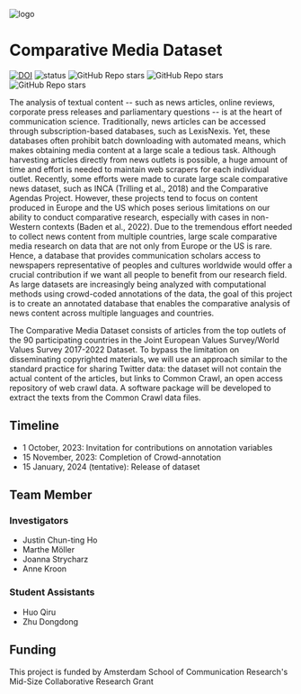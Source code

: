 ![logo](https://www.uva.nl/binaries/_ht_1702547471794/700x0-webp/content/gallery/subsites/extranet/huisstijl/logobestanden/fmg/en-logo-amsterdam-school-of-communication-research.jpg)
# Comparative Media Dataset

[![DOI](https://zenodo.org/badge/819891749.svg)](https://zenodo.org/doi/10.5281/zenodo.13143145)
![status](https://img.shields.io/badge/status-work_in_progress-blue)
![GitHub Repo stars](https://img.shields.io/github/stars/Digicomlab/Comparative-Media-Dataset)
![GitHub Repo stars](https://img.shields.io/github/forks/Digicomlab/Comparative-Media-Dataset)
![GitHub Repo stars](https://img.shields.io/github/watchers/Digicomlab/Comparative-Media-Dataset)

The analysis of textual content -- such as news articles, online reviews, corporate press releases and parliamentary questions -- is at the heart of communication science. Traditionally, news articles can be accessed through subscription-based databases, such as LexisNexis. Yet, these databases often prohibit batch downloading with automated means, which makes obtaining media content at a large scale a tedious task. Although harvesting articles directly from news outlets is possible, a huge amount of time and effort is needed to maintain web scrapers for each individual outlet. Recently, some efforts were made to curate large scale comparative news dataset, such as INCA (Trilling et al., 2018) and the Comparative Agendas Project. However, these projects tend to focus on content produced in Europe and the US which poses serious limitations on our ability to conduct comparative research, especially with cases in non-Western contexts (Baden et al., 2022). Due to the tremendous effort needed to collect news content from multiple countries, large scale comparative media research on data that are not only from Europe or the US is rare. Hence, a database that provides communication scholars access to newspapers representative of peoples and cultures worldwide would offer a crucial contribution if we want all people to benefit from our research field. As large datasets are increasingly being analyzed with computational methods using crowd-coded annotations of the data, the goal of this project is to create an annotated database that enables the comparative analysis of news content across multiple languages and countries.

The Comparative Media Dataset consists of articles from the top outlets of the 90 participating countries in the Joint European Values Survey/World Values Survey 2017-2022 Dataset. To bypass the limitation on disseminating copyrighted materials, we will use an approach similar to the standard practice for sharing Twitter data: the dataset will not contain the actual content of the articles, but links to Common Crawl, an open access repository of web crawl data. A software package will be developed to extract the texts from the Common Crawl data files.

## Timeline
- 1 October, 2023: Invitation for contributions on annotation variables
- 15 November, 2023: Completion of Crowd-annotation
- 15 January, 2024 (tentative): Release of dataset

## Team Member
### Investigators
* Justin Chun-ting Ho
* Marthe Möller
* Joanna Strycharz
* Anne Kroon

### Student Assistants
* Huo Qiru
* Zhu Dongdong

## Funding
This project is funded by Amsterdam School of Communication Research's Mid-Size Collaborative Research Grant
